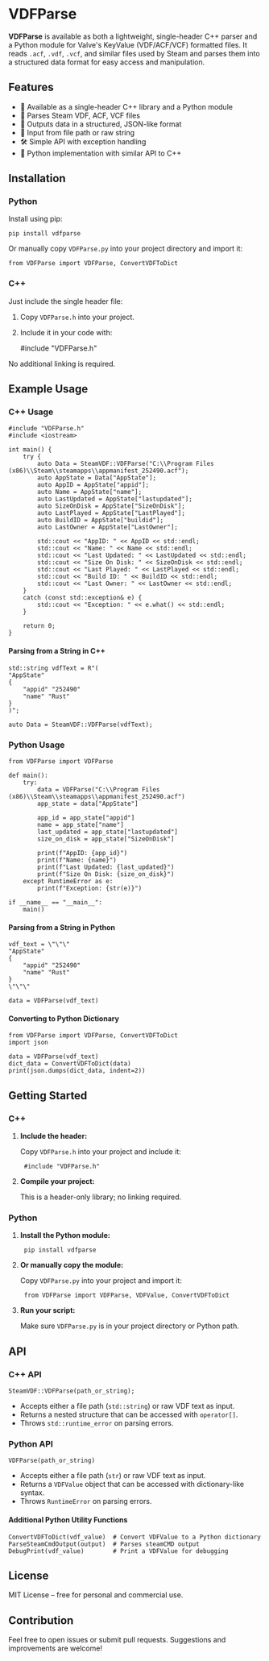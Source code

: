 # VDFParse

**VDFParse** is available as both a lightweight, single-header C++ parser and a Python module for Valve's KeyValue (VDF/ACF/VCF) formatted files. It reads `.acf`, `.vdf`, `.vcf`, and similar files used by Steam and parses them into a structured data format for easy access and manipulation.

## Features

- 📄 Available as a single-header C++ library and a Python module  
- 🧠 Parses Steam VDF, ACF, VCF files  
- 🔄 Outputs data in a structured, JSON-like format  
- 🧪 Input from file path or raw string  
- 🛠️ Simple API with exception handling  
- 🐍 Python implementation with similar API to C++

## Installation

### Python

Install using pip:

    pip install vdfparse

Or manually copy `VDFParse.py` into your project directory and import it:

    from VDFParse import VDFParse, ConvertVDFToDict

### C++

Just include the single header file:

1. Copy `VDFParse.h` into your project.
2. Include it in your code with:

    #include "VDFParse.h"

No additional linking is required.

## Example Usage

### C++ Usage

    #include "VDFParse.h"
    #include <iostream>

    int main() {
        try {
            auto Data = SteamVDF::VDFParse("C:\\Program Files (x86)\\Steam\\steamapps\\appmanifest_252490.acf");
            auto AppState = Data["AppState"];
            auto AppID = AppState["appid"];
            auto Name = AppState["name"];
            auto LastUpdated = AppState["lastupdated"];
            auto SizeOnDisk = AppState["SizeOnDisk"];
            auto LastPlayed = AppState["LastPlayed"];
            auto BuildID = AppState["buildid"];
            auto LastOwner = AppState["LastOwner"];

            std::cout << "AppID: " << AppID << std::endl;
            std::cout << "Name: " << Name << std::endl;
            std::cout << "Last Updated: " << LastUpdated << std::endl;
            std::cout << "Size On Disk: " << SizeOnDisk << std::endl;
            std::cout << "Last Played: " << LastPlayed << std::endl;
            std::cout << "Build ID: " << BuildID << std::endl;
            std::cout << "Last Owner: " << LastOwner << std::endl;
        }
        catch (const std::exception& e) {
            std::cout << "Exception: " << e.what() << std::endl;
        }

        return 0;
    }

#### Parsing from a String in C++

    std::string vdfText = R"(
    "AppState"
    {
        "appid" "252490"
        "name" "Rust"
    }
    )";

    auto Data = SteamVDF::VDFParse(vdfText);

### Python Usage

    from VDFParse import VDFParse

    def main():
        try:
            data = VDFParse("C:\\Program Files (x86)\\Steam\\steamapps\\appmanifest_252490.acf")
            app_state = data["AppState"]
            
            app_id = app_state["appid"]
            name = app_state["name"]
            last_updated = app_state["lastupdated"]
            size_on_disk = app_state["SizeOnDisk"]
            
            print(f"AppID: {app_id}")
            print(f"Name: {name}")
            print(f"Last Updated: {last_updated}")
            print(f"Size On Disk: {size_on_disk}")
        except RuntimeError as e:
            print(f"Exception: {str(e)}")

    if __name__ == "__main__":
        main()

#### Parsing from a String in Python

    vdf_text = \"\"\"
    "AppState"
    {
        "appid" "252490"
        "name" "Rust"
    }
    \"\"\"

    data = VDFParse(vdf_text)

#### Converting to Python Dictionary

    from VDFParse import VDFParse, ConvertVDFToDict
    import json

    data = VDFParse(vdf_text)
    dict_data = ConvertVDFToDict(data)
    print(json.dumps(dict_data, indent=2))

## Getting Started

### C++

1. **Include the header:**

    Copy `VDFParse.h` into your project and include it:

        #include "VDFParse.h"

2. **Compile your project:**

    This is a header-only library; no linking required.

### Python

1. **Install the Python module:**

        pip install vdfparse

2. **Or manually copy the module:**

    Copy `VDFParse.py` into your project and import it:

        from VDFParse import VDFParse, VDFValue, ConvertVDFToDict

3. **Run your script:**

    Make sure `VDFParse.py` is in your project directory or Python path.

## API

### C++ API

    SteamVDF::VDFParse(path_or_string);

- Accepts either a file path (`std::string`) or raw VDF text as input.
- Returns a nested structure that can be accessed with `operator[]`.
- Throws `std::runtime_error` on parsing errors.

### Python API

    VDFParse(path_or_string)

- Accepts either a file path (`str`) or raw VDF text as input.
- Returns a `VDFValue` object that can be accessed with dictionary-like syntax.
- Throws `RuntimeError` on parsing errors.

#### Additional Python Utility Functions

    ConvertVDFToDict(vdf_value)  # Convert VDFValue to a Python dictionary
    ParseSteamCmdOutput(output)  # Parses steamCMD output
    DebugPrint(vdf_value)        # Print a VDFValue for debugging

## License

MIT License – free for personal and commercial use.

## Contribution

Feel free to open issues or submit pull requests. Suggestions and improvements are welcome!
